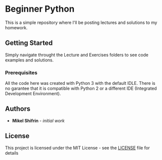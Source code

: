 # Beginner Python 
This is a simple repository where I'll be posting lectures and solutions to my homework.

## Getting Started
Simply navigate throught the Lecture and Exercises folders to see code examples and solutions.

### Prerequisites

All the code here was created with Python 3 with the default IDLE. There is no garantee that it is compatible with Python 2 or a different IDE (Integrated Development Environment). 

## Authors
* **Mikel Shifrin** - *initial work* 

## License
This project is licensed under the MIT License - see the [LICENSE](LICENSE) file for details